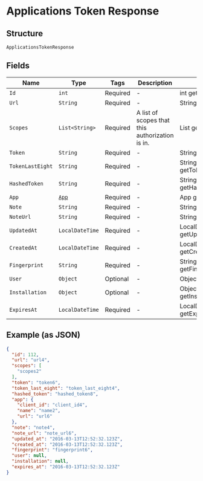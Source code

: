 
# Applications Token Response

## Structure

`ApplicationsTokenResponse`

## Fields

| Name | Type | Tags | Description | Getter | Setter |
|  --- | --- | --- | --- | --- | --- |
| `Id` | `int` | Required | - | int getId() | setId(int id) |
| `Url` | `String` | Required | - | String getUrl() | setUrl(String url) |
| `Scopes` | `List<String>` | Required | A list of scopes that this authorization is in. | List<String> getScopes() | setScopes(List<String> scopes) |
| `Token` | `String` | Required | - | String getToken() | setToken(String token) |
| `TokenLastEight` | `String` | Required | - | String getTokenLastEight() | setTokenLastEight(String tokenLastEight) |
| `HashedToken` | `String` | Required | - | String getHashedToken() | setHashedToken(String hashedToken) |
| `App` | [`App`](../../doc/models/app.md) | Required | - | App getApp() | setApp(App app) |
| `Note` | `String` | Required | - | String getNote() | setNote(String note) |
| `NoteUrl` | `String` | Required | - | String getNoteUrl() | setNoteUrl(String noteUrl) |
| `UpdatedAt` | `LocalDateTime` | Required | - | LocalDateTime getUpdatedAt() | setUpdatedAt(LocalDateTime updatedAt) |
| `CreatedAt` | `LocalDateTime` | Required | - | LocalDateTime getCreatedAt() | setCreatedAt(LocalDateTime createdAt) |
| `Fingerprint` | `String` | Required | - | String getFingerprint() | setFingerprint(String fingerprint) |
| `User` | `Object` | Optional | - | Object getUser() | setUser(Object user) |
| `Installation` | `Object` | Optional | - | Object getInstallation() | setInstallation(Object installation) |
| `ExpiresAt` | `LocalDateTime` | Required | - | LocalDateTime getExpiresAt() | setExpiresAt(LocalDateTime expiresAt) |

## Example (as JSON)

```json
{
  "id": 112,
  "url": "url4",
  "scopes": [
    "scopes2"
  ],
  "token": "token6",
  "token_last_eight": "token_last_eight4",
  "hashed_token": "hashed_token8",
  "app": {
    "client_id": "client_id4",
    "name": "name2",
    "url": "url6"
  },
  "note": "note4",
  "note_url": "note_url6",
  "updated_at": "2016-03-13T12:52:32.123Z",
  "created_at": "2016-03-13T12:52:32.123Z",
  "fingerprint": "fingerprint6",
  "user": null,
  "installation": null,
  "expires_at": "2016-03-13T12:52:32.123Z"
}
```

